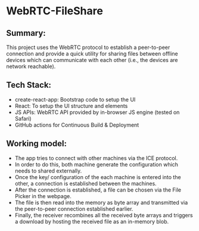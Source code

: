 # WebRTC-FileShare

## Summary:
This project uses the WebRTC protocol to establish a peer-to-peer connection and provide a quick utility for sharing files between offline devices 
which can communicate with each other (i.e., the devices are network reachable).

## Tech Stack:
- create-react-app: Bootstrap code to setup the UI
- React: To setup the UI structure and elements
- JS APIs: WebRTC API provided by in-browser JS engine (tested on Safari)
- GitHub actions for Continuous Build & Deployment


## Working model:
- The app tries to connect with other machines via the ICE protocol.
- In order to do this, both machine generate the configuration which needs to shared externally.
- Once the key/ configuration of the each machine is entered into the other, a connection is established between the machines.
- After the connection is established, a file can be chosen via the File Picker in the webpage.
- The file is then read into the memory as byte array and transmitted via the peer-to-peer connection established earlier.
- Finally, the receiver recombines all the received byte arrays and triggers a download by hosting the received file as an in-memory blob.

